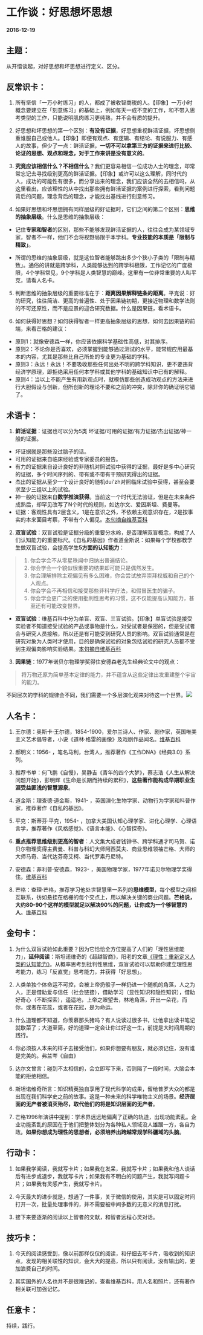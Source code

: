 # 工作谈：好思想坏思想
#### 2016-12-19

## 主题：
从开悟谈起，对好思想和坏思想进行定义、区分。



## 反常识卡：
1. 所有坚信「一万小时练习」的人，都成了被收智商税的人。【印象】一万小时概念要建立在「刻意练习」的基础上，例如每天一成不变的工作，和不带入思考类型的工作，只能说明肌肉练习更纯熟，并不会有质的提升。

2. 好思想和坏思想的第一个区别：**有没有证据**，好思想重视鲜活证据，坏思想侧重谁服自己或他人。【印象】即便有观点、有逻辑、有结论、有说服力、有感人的故事，但少了一点：鲜活证据，**一切不可以拿第三方的证据来进行比较、论证的思想、观点和理念，对于工作来讲是没有意义的**。

3. **究竟应该相信什么？不相信什么**？我们更容易相信一位成功人士的理念，却常常忘记去寻找级别更高的鲜活证据。【印象】或许可以这么理解，同时代的人，成功的可能性有很多，而分享出来的理念，我们应该全然的去相信吗，从这里看出，应该理性的从中找出那些拥有鲜活证据的案例进行探索，看到问题背后的问题，理念背后的理念，才能找出基线进行刻意练习。

4. 如果好思想和坏思想拥有同样层级的好证据时，它们之间的第二个区别：**思维的抽象层级**。什么是思维的抽象层级：
- 记住**专家和智者**的区别，那些不能够发现鲜活证据的人，往往会成为某领域专家，智者不一样，他们不会将视野局限于本学科。**专业技能的本质是「限制与精致」**。

- 所谓的思维的抽象层级，就是这位智者能够跳出多少个狭小子类的「限制与精致」。通俗的讲就是跨学科，人类能够达到的跨学科极限，工作记忆的广度极限，4个学科常见，9个学科是人类智慧的巅峰。这里有一位非常重要的人叫平克，请看人名卡。

5. 判断思维的抽象层级的重要标准在于：**距离因果解释链条的距离**。平克说：好的研究，往往简洁、更高的普遍性、处于因果链初期，更接近物理和数学法则的不可还原性，而不是应景的迎合研究数据。什么是因果链，看术语卡。

6. 如何获得好思想？如何获得智者一样更高抽象层级的思想，如何去因果链的前端，来看芒格的建议：
- 原则1：就像安德森一样，你应该依据科学基础性高低，对其排序。
- 原则2：不论你是否喜欢，必须掌握到能够通过测试的水平，能常规应用最基本的内容，尤其是那些比自己所处的专业更为基础的学科。
- 原则3：永远！永远！不要吸收那些任何出处不明的跨学科知识，更不要违背经济学原理，即拒绝采用任何本学科或其他学科的基础知识中已有的解释。
- 原则4：当以上不能产生有用新观点时，就模仿那些创造成功观点的方法来进行大胆假设与创新，但所创新的理论不要和之前的冲突，除非你的确证明它错了。



## 术语卡：
1. **鲜活证据**：证据也可以分为5类 坏证据/可用的证据/有力证据/杰出证据/神一般的证据。
- 坏证据就是那些没过脑子的话。
- 可用的证据来自临床经验或专家委员的报告。
- 有力的证据来自设计良好的非随机对照试验中获得的证据，最好是多中心研究的证据，多个时间序列的、带有或不带有干预研究得出的证据。
- 杰出的证据从至少一个设计良好的随机dui'zh对照临床试验中获得，甚至会要求至少三组以上的试验。
- 神一般的证据来自**数学推演获得**。当前这一个时代无法验证，但是在未来条件成熟后，却罕见改写了N个时代的规则，如达尔文、爱因斯坦、费曼等。
- 证据：客观性具有2层含义，1是在意识之外，不依赖主观意识存在，2是按事实的本来面目考察，不带有个人偏见。[本句摘自维基百科](https://zh.wikipedia.org/wiki/%E8%AD%89%E6%93%9A)

2. **双盲试验**：双盲试验是证据分级的重要分水岭，是否理解双盲概念，构成了人们认知能力的重要标尺。《自私的基因》作者道金斯说：如果每个学校都教学生做双盲试验，会提高学生**5方面的认知能力**：
> 1. 你会学会不从零星秩闻中归纳出普遍结论。
> 2. 你会学会一个貌似很重要的结果却可能只是偶然发生。
> 3. 你会理解排除主观偏见有多么困难，你会尝试放弃崇拜权威和自己的个人观点。
> 4. 你会学会不再相信和接受那些非科学疗法，和假冒医生的骗子。
> 5. 你会学会更广泛的使用批判性思考的习惯，这不仅能提高认知能力，甚至还有可能改变世界。

- **双盲试验**：维基百科中分为单盲、双盲、三盲试验。【印象】单盲试验是接受实验者不知道接受试验的产品或事物是什么，对受试者是保密的，但是受试者会与研究人员接触，所以还是有可能受到研究人员的影响。双盲试验通常是在研究对象为人类时才使用，目的是确保试验的对象包括试验的研究人员都不受到主观偏向影响实验结果。[本句摘自维基百科](https://zh.wikipedia.org/wiki/%E8%AD%89%E6%93%9A)

3. **因果链**：1977年诺贝尔物理学奖得住安德森老先生经典论文中的观点：
> 将万物还原为简单基本定律的能力，并不蕴含从这些定律出发重建整个宇宙的能力。

不同层次的学科的规律会不同，我们需要一个多层演化观来对待这一个世界。![](http://wx3.sinaimg.cn/mw690/83a98329ly1favyv8mt1qj20qo0f076j0.jpg)



## 人名卡：
1. 王尔德：奥斯卡·王尔德，1854-1900，爱尔兰诗人、作家、剧作家，英国唯美主义艺术倡导者，小说《道林·格雷的画像》及戏剧作品闻名。[维基百科](https://zh.wikipedia.org/wiki/%E5%A5%A5%E6%96%AF%E5%8D%A1%C2%B7%E7%8E%8B%E5%B0%94%E5%BE%B7)

2. 郝明义：1956-  ，笔名马利，台湾人，推荐著作《工作DNA》《经典3.0》系列。

3. 推荐书单：何飞鹏《自慢》，吴静吉《青年的四个大梦》，蔡志浩《人生从解决问题开始》，彭明辉《生命是长期而持续的累积》，**这些著作能构成早期职业生涯受益匪浅的智慧源泉**。

4. 道金斯：理查德·道金斯，1941-  ，英国演化生物学家、动物行为学家和科普作家，推荐著作《自私的基因》。

5. 平克：斯蒂芬·平克，1954-  ，加拿大美国认知心理学家、进化心理学、心理语言学，推荐著作《风格感觉》、《语言本能》、《心智探奇》。

6. **重点推荐思维级别更高的智者**：人文集大成者钱钟书、跨学科通才司马贺、诺贝尔物理奖得主费曼、科普与科幻大师阿西莫夫、商业思维领袖芒格、大师的大师马奇、当代达芬奇艾柯、当代罗素丹尼特。

7. 安德森：菲利普·安德森，1923-  ，美国物理学家，1977年诺贝尔物理学奖得住。[维基百科](https://zh.wikipedia.org/wiki/%E8%8F%B2%E5%88%A9%E6%99%AE%C2%B7%E5%AE%89%E5%BE%B7%E6%A3%AE)

8. 芒格：查理·芒格，推荐学习他处世智慧里一系列的**思维模型**，每个模型之间相互联系，彷如悬挂在格栅的每个交点上，用以解决关键的商业问题。**芒格说，大约80-90个这样的模型就足以解决90%的问题，让你成为一个够智慧的人**。[维基百科](https://zh.wikipedia.org/wiki/%E6%9F%A5%E7%90%86%C2%B7%E8%8A%92%E6%A0%BC)



## 金句卡：
1. 为什么双盲试验如此重要？因为它恰恰全方位提高了人们的「理性思维能力」，**延伸阅读**：斯坦诺维奇的《超越智商》，阳老的文章[《理性：重新定义人类的认知能力》](https://mp.weixin.qq.com/s?__biz=MzA3MzM0MjUyMQ==&mid=213161648&idx=1&sn=5cf327f77b7e6e4c1d174065c2f26985&mpshare=1&scene=1&srcid=1219xMgZWzJdAkMkzhVQkWbU&key=c81d77271180a0e69b6d6e3e07458efbd604846e0a49024c57c886681c44f77bf3f9c93b408acb20ce91453e6db82d49b1e1f1f68881df4a505d5536edf7234b5e0beeb0307481c4fa68a92130dc3b5c&ascene=0&uin=NTAwNjQxNjYy&devicetype=iMac+MacBookAir7%2C1+OSX+OSX+10.12.1+build(16B2555)&version=12010110&nettype=WIFI&fontScale=100&pass_ticket=K7vT8BAIAnRnWjVlfNyOBathiK0KKL4w%2FfrZB2EsHwYdmPFe0%2F42ZXmY%2F5rjuWIj)。从概率思考到批判性思维，双盲试验可以帮助你建立理性思考能力，练习「反直觉」思考能力，并获得「好思想」。

2. 人类单独个体命运不可控，会被上帝扔骰子一样扔进一个随机的角落，人之为人，正是借助爱与信任（社会链接），借助学习（显性知识和隐性知识），借助好奇心（不断探索），遥遥地，上帝之眼望去，林地角落，开出一朵花，而你，或者在花蕊，或者在花冠，是为命运。

3. 什么道理都不知道，你羡慕那头猪吗？有人说读过很多书，让他拿出读书笔记就歇菜了；大道至简，好的道理一定会让你过好这一生，前提是大时间周期的践行。

4. 你必须按人本来的样子去接受他们，如果你想要有朋友，就必须记住，没有谁是完美的。弗兰岑《自由》

5. 达尔文曾言：碰到不太相信的，会立即写下来，否则隔了一段时间，大脑会本能的拒绝相信。

6. 斯坦诺维奇所言：知识精英独自享用了现代科学的成果，留给普罗大众的都是出现在我们科学史之前的故事。这是一种未来的科学唯物主义的场景。**经济层面的无产者被消灭殆尽，取代他们的将是知识层面的无产者**。

7. 芒格1996年演讲中提到：学术界远远地偏离了正确的轨道，出现功能紊乱。企业功能紊乱的原因在于他们把整体划分为各种私人领域没人雄踞一方，各自为政。**如果你想成为理性的思想者，必须培养出跨越常规学科疆域的头脑**。



## 行动卡：
1. 如果我学阅读，我就写卡片；如果我在发呆，我就写卡片；如果我和他人谈话后有进步或退步，我就写卡片；如果我有不明白的问题产生，我就写问题卡片；如果我有灵感产生，我就写卡片。

2. 今天最大的进步就是，想通了一件事，关于微信的使用，其实是可以固定时间打开一次，批量处理事件的，并不需要被中间多数的无意义的消息打扰。

3. 接下来要逐渐的阅读以上智者的文献，和智者远程心灵对话。



## 技巧卡：
1. 今天的阅读感受到，像以前那样仅仅的阅读，和仔细去写卡片，吸收到的知识点，发现的相关联性的知识，会大大的提高，所以只有阅读，没有输出的，更加浪费自己的时间。

2. 其实国外的人名也并不是很难记的，查看维基百科，用人名和照片，还有著作相关联可加强记忆。



## 任意卡：
持续，践行。
